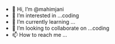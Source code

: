 - 👋 Hi, I’m @mahimjani
- 👀 I’m interested in ...coding
- 🌱 I’m currently learning ...
- 💞️ I’m looking to collaborate on ...coding
- 📫 How to reach me ...

<!---
mahimjani/mahimjani is a ✨ special ✨ repository because its `README.md` (this file) appears on your GitHub profile.
You can click the Preview link to take a look at your changes.
--->
